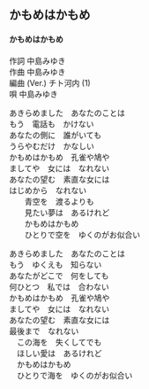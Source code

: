 ## かもめはかもめ
#### かもめはかもめ

作詞      中島みゆき  
作曲      中島みゆき  
編曲 (Ver.)      チト河内 (1)  
唄      中島みゆき  

あきらめました　あなたのことは  
もう　電話も　かけない  
あなたの側に　誰がいても  
うらやむだけ　かなしい  
かもめはかもめ　孔雀や鳩や  
ましてや　女には　なれない  
あなたの望む　素直な女には  
はじめから　なれない  
　　青空を　渡るよりも  
　　見たい夢は　あるけれど  
　　かもめはかもめ  
　　ひとりで空を　ゆくのがお似合い  
  
あきらめました　あなたのことは  
もう　ゆくえも　知らない  
あなたがどこで　何をしても  
何ひとつ　私では　合わない  
かもめはかもめ　孔雀や鳩や  
ましてや　女には　なれない  
あなたの望む　素直な女には  
最後まで　なれない  
　この海を　失くしてでも  
　ほしい愛は　あるけれど  
　かもめはかもめ  
　ひとりで海を　ゆくのがお似合い  
